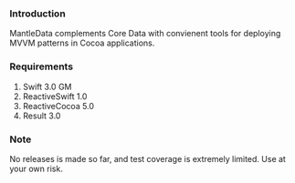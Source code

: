 ### Introduction
MantleData complements Core Data with convienent tools for deploying MVVM patterns in Cocoa applications.

### Requirements
1. Swift 3.0 GM
1. ReactiveSwift 1.0
1. ReactiveCocoa 5.0
1. Result 3.0

### Note
No releases is made so far, and test coverage is extremely limited. Use at your own risk.
